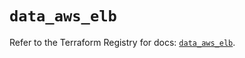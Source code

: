 # `data_aws_elb`

Refer to the Terraform Registry for docs: [`data_aws_elb`](https://registry.terraform.io/providers/hashicorp/aws/6.3.0/docs/data-sources/elb).
